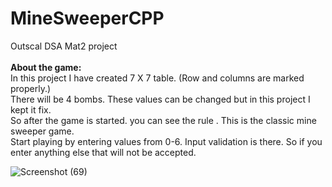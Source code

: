 # MineSweeperCPP
Outscal DSA Mat2 project
</br></br>
<b>About the game:</b>
</br>
In this project I have created 7 X 7 table. (Row and columns are marked properly.)</br>
There will be 4 bombs. These values can be changed but in this project I kept it fix. </br>
So after the game is started. you can see the rule . This is the classic mine sweeper game.</br>
Start playing by entering values from 0-6. Input validation is there. So if you enter anything else that will not be accepted.</br>

![Screenshot (69)](https://github.com/SibasisRath/MineSweeperCPP/assets/57254317/bb78ba47-8af4-479e-b657-6b2b8a8dca4c)
